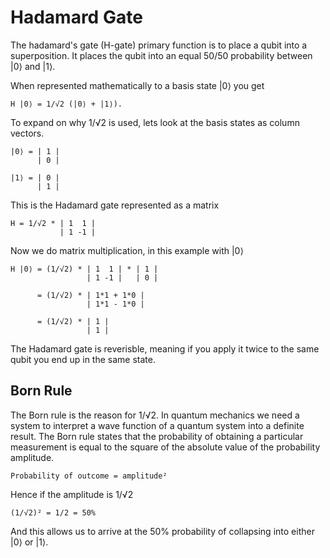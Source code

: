 # Hadamard Gate

The hadamard's gate (H-gate) primary function is to place a qubit into a superposition. It places the qubit into an equal 50/50 probability between |0⟩ and |1⟩.

When represented mathematically to a basis state |0⟩ you get

    H |0⟩ = 1/√2 (|0⟩ + |1⟩).

To expand on why 1/√2 is used, lets look at the basis states as column vectors.

    |0⟩ = | 1 |
          | 0 |

    |1⟩ = | 0 |
          | 1 |


This is the Hadamard gate represented as a matrix

    H = 1/√2 * | 1  1 |
               | 1 -1 |

Now we do matrix multiplication, in this example with |0⟩

    H |0⟩ = (1/√2) * | 1  1 | * | 1 | 
                     | 1 -1 |   | 0 |            

          = (1/√2) * | 1*1 + 1*0 | 
                     | 1*1 - 1*0 |            

          = (1/√2) * | 1 |
                     | 1 |

The Hadamard gate is reverisble, meaning if you apply it twice to the same qubit you end up in the same state.

## Born Rule

The Born rule is the reason for 1/√2. In quantum mechanics we need a system to interpret a wave function of a quantum system into a definite result. The Born rule states that the probability of obtaining a particular measurement is equal to the square of the absolute value of the probability amplitude.

    Probability of outcome = amplitude²

Hence if the amplitude is 1/√2

    (1/√2)² = 1/2 = 50%

And this allows us to arrive at the 50% probability of collapsing into either |0⟩ or |1⟩.